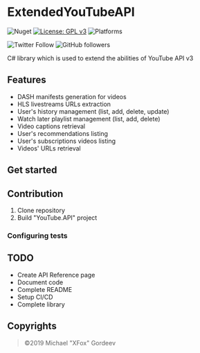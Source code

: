# ExtendedYouTubeAPI
![Nuget](https://img.shields.io/nuget/dt/ExtendedYouTubeAPI)
[![License: GPL v3](https://img.shields.io/badge/License-GPLv3-blue.svg)](https://www.gnu.org/licenses/gpl-3.0)
![Platforms](https://img.shields.io/badge/platforms-.net-lightgrey)

![Twitter Follow](https://img.shields.io/twitter/follow/xfox111?style=social)
![GitHub followers](https://img.shields.io/github/followers/xfox111?label=Follow%20@xfox111&style=social)

C# library which is used to extend the abilities of YouTube API v3
## Features
- DASH manifests generation for videos
- HLS livestreams URLs extraction
- User's history management (list, add, delete, update)
- Watch later playlist management (list, add, delete)
- Video captions retrieval
- User's recommendations listing
- User's subscriptions videos listing
- Videos' URLs retrieval

## Get started

## Contribution
1. Clone repository
2. Build "YouTube.API" project
### Configuring tests

## TODO
- Create API Reference page
- Document code
- Complete README
- Setup CI/CD
- Complete library

## Copyrights
> ©2019 Michael "XFox" Gordeev
